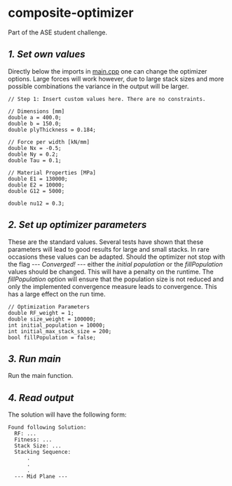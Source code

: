 # composite-optimizer

Part of the ASE student challenge.

## _1. Set own values_

Directly below the imports in [main.cpp](main.cpp) one can change the optimizer options.
Large forces will work however, due to large stack sizes and more possible combinations the variance in the output will
be larger.

```
// Step 1: Insert custom values here. There are no constraints.

// Dimensions [mm]
double a = 400.0;
double b = 150.0;
double plyThickness = 0.184;

// Force per width [kN/mm]
double Nx = -0.5;
double Ny = 0.2;
double Tau = 0.1;

// Material Properties [MPa]
double E1 = 130000;
double E2 = 10000;
double G12 = 5000;

double nu12 = 0.3;
```

## _2. Set up optimizer parameters_

These are the standard values. Several tests have shown that these parameters will lead to good results for large and
small stacks. In rare occasions these values can be adapted. Should the optimizer not stop with the flag _---
Converged! ---_ either the _initial population_ or the _fillPopulation_ values should be changed. This will have a penalty
on the runtime. The _fillPopulation_ option will ensure that the population size is not reduced and only the implemented
convergence measure leads to convergence. This has a large effect on the run time.

```
// Optimization Parameters
double RF_weight = 1;
double size_weight = 100000;
int initial_population = 10000;
int initial_max_stack_size = 200;
bool fillPopulation = false;
```

## _3. Run main_

Run the main function.

## _4. Read output_

The solution will have the following form:

```
Found following Solution:
  RF: ...
  Fitness: ...
  Stack Size: ...
  Stacking Sequence:
      .
      .
      .
  --- Mid Plane ---
```